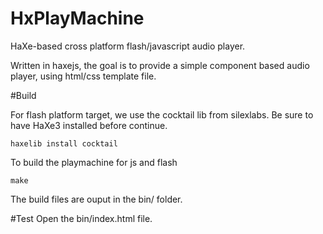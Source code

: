 HxPlayMachine
==============

HaXe-based cross platform flash/javascript audio player.

Written in haxejs, the goal is to provide a simple component based audio player, using html/css template file.

#Build

For flash platform target, we use the cocktail lib from silexlabs.
Be sure to have HaXe3 installed before continue.

    haxelib install cocktail
    
To build the playmachine for js and flash

    make
    
The build files are ouput in the bin/ folder.

#Test
Open the bin/index.html file. 

